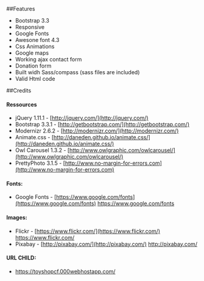 
##Features
- Bootstrap 3.3 
- Responsive 
- Google Fonts 
- Awesone font 4.3 
- Css Animations 
- Google maps 
- Working ajax contact form 
- Donation form 
- Built widh Sass/compass  (sass files are included)
- Valid Html code

##Credits
#### Ressources
- jQuery 1.11.1 - [http://jquery.com/](http://jquery.com/) 
- Bootstrap 3.3.1  - [http://getbootstrap.com/](http://getbootstrap.com/) 
- Modernizr 2.6.2 - [http://modernizr.com/](http://modernizr.com/) 
- Animate.css - [http://daneden.github.io/animate.css/](http://daneden.github.io/animate.css/) 
- Owl Carousel 1.3.2 - [http://www.owlgraphic.com/owlcarousel/](http://www.owlgraphic.com/owlcarousel/) 
- PrettyPhoto 3.1.5 - [http://www.no-margin-for-errors.com](http://www.no-margin-for-errors.com) 

#### Fonts:
- Google Fonts - [https://www.google.com/fonts](https://www.google.com/fonts) https://www.google.com/fonts

#### Images:
- Flickr - [https://www.flickr.com/](https://www.flickr.com/) https://www.flickr.com/
- Pixabay - [http://pixabay.com/](http://pixabay.com/) http://pixabay.com/

#### URL CHILD:
- https://toyshopcf.000webhostapp.com/

